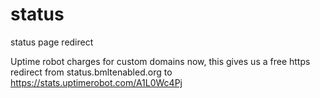 # status

status page redirect

Uptime robot charges for custom domains now, this gives us a free https redirect 
from status.bmltenabled.org to https://stats.uptimerobot.com/A1L0Wc4Pj

